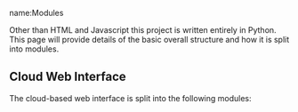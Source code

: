 name:Modules

Other than HTML and Javascript this project is written entirely in Python. This page will provide details of the basic overall structure and how it is split into modules. 

Cloud Web Interface
-------------------

The cloud-based web interface is split into the following modules:


